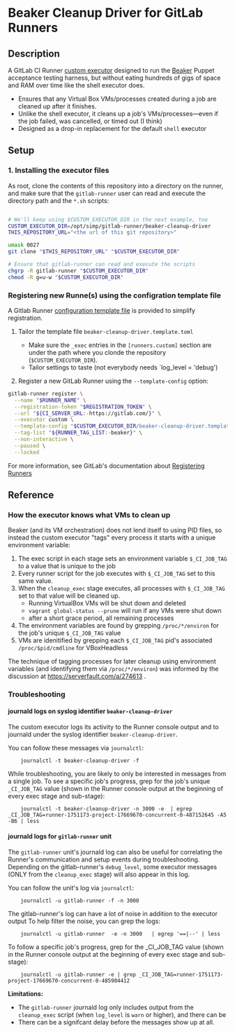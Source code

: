 # Beaker Cleanup Driver for GitLab Runners

## Description

A GitLab CI Runner [custom executor][custom executor] designed to run the
[Beaker][beaker] Puppet acceptance testing harness, but without eating hundreds
of gigs of space and RAM over time like the shell executor does.

* Ensures that any Virtual Box VMs/processes created during a job are
  cleaned up after it finishes.
* Unlike the shell executor, it cleans up a job's VMs/processes―even if the
  job failed, was cancelled, or timed out (I think)
* Designed as a drop-in replacement for the default `shell` executor

## Setup

### 1. Installing the executor files

As root, clone the contents of this repository into a directory on the runner,
and make sure that the `gitlab-runner` user can read and execute the directory
path and the `*.sh` scripts:

```sh

# We'll keep using $CUSTOM_EXECUTOR_DIR in the next example, too
CUSTOM_EXECUTOR_DIR=/opt/simp/gitlab-runner/beaker-cleanup-driver
THIS_REPOSITORY_URL="<the url of this git repository>"

umask 0027
git clone "$THIS_REPOSITORY_URL" "$CUSTOM_EXECUTOR_DIR"

# Ensure that gitlab-runner can read and execute the scripts
chgrp -R gitlab-runner "$CUSTOM_EXECUTOR_DIR"
chmod -R g=u-w "$CUSTOM_EXECUTOR_DIR"
```

### Registering new Runne(s) using the configration template file

A Gitlab Runner [configuration template file][configuration template file] is provided to simplify registration.

1. Tailor the template file `beaker-cleanup-driver.template.toml`

   * Make sure the `_exec` entries in the `[runners.custom]` section are under the
     path where you clonde the repository (`$CUSTOM_EXECUTOR_DIR`).
   * Tailor settings to taste (not everybody needs `log_level = 'debug')

2. Register a new GitLab Runner using the `--template-config` option:

```sh
gitlab-runner register \
  --name "$RUNNER_NAME" \
  --registration-token "$REGISTRATION_TOKEN" \
  --url "${CI_SERVER_URL:-https://gitlab.com/}" \
  --executor custom \
  --template-config "$CUSTOM_EXECUTOR_DIR/beaker-cleanup-driver.template.toml" \
  --tag-list "${RUNNER_TAG_LIST:-beaker}" \
  --non-interactive \
  --paused \
  --locked
```
For more information, see GitLab's documentation about [Registering Runners][registering runners]

## Reference

### How the executor knows what VMs to clean up

Beaker (and its VM orchestration) does not lend itself to using PID files, so
instead the custom executor "tags" every process it starts with a unique
environment variable:

1. The exec script in each stage sets an environment variable `$_CI_JOB_TAG` to
   a value that is unique to the job
2. Every runner script for the job executes with `$_CI_JOB_TAG` set to this same
   value.
3. When the `cleanup_exec` stage executes, all processes with `$_CI_JOB_TAG` set
   to that value will be cleaned up.
   - Running VirtualBox VMs will be shut down and deleted
   - `vagrant global-status --prune` will run if any VMs were shut down
   - after a short grace period, all remaining processes 
4. The environment variables are found by grepping `/proc/*/environ` for the
   job's unique `$_CI_JOB_TAG` value
5. VMs are idenitified by grepping each `$_CI_JOB_TAG` pid's associated
   `/proc/$pid/cmdline` for VBoxHeadless

The technique of tagging processes for later cleanup using environment
variables (and identifying them via `/proc/*/environ`) was informed by the
discussion at https://serverfault.com/a/274613 .


### Troubleshooting

#### journald logs on syslog identifier `beaker-cleanup-driver`

The custom executor logs its activity to the Runner console output and to
journald under the syslog identifier `beaker-cleanup-driver`.

You can follow these messages via `journalctl`:

        journalctl -t beaker-cleanup-driver -f

While troubleshooting, you are likely to only be interested in messages from a
single job.  To see a specific job's progress, grep for the job's unique
`_CI_JOB_TAG` value (shown in the Runner console output at the beginning of
every exec stage and sub-stage):

        journalctl -t beaker-cleanup-driver -n 3000 -e  | egrep _CI_JOB_TAG=runner-1751173-project-17669670-concurrent-0-487152645 -A5 -B6 | less 

#### journald logs for `gitlab-runner` unit

The `gitlab-runner` unit's journald log can also be useful for correlating the
Runner's communication and setup events during troubleshooting.  Depending on
the gitlab-runner's `debug_level`, some executor messages (ONLY from the
`cleanup_exec` stage) will also appear in this log.

You can follow the unit's log via `journalctl`:

        journalctl -u gitlab-runner -f -n 3000

The gitlab-runner's log can have a lot of noise in addition to the executor
output To help filter the noise, you can grep the logs:

        journalctl -u gitlab-runner  -e -n 3000   | egrep '==|--' | less 

To follow a specific job's progress, grep for the _CI_JOB_TAG value (shown in
the Runner console output at the beginning of every exec stage and sub-stage):

        journalctl -u gitlab-runner -e | grep _CI_JOB_TAG=runner-1751173-project-17669670-concurrent-0-485904412


**Limitations:** 

* The `gitlab-runner` journald log only includes output from the
  `cleanup_exec` script (when `log_level` is `warn` or higher), and there can be
* There can be a signifcant delay before the messages show up at all.

[registering runners]: https://docs.gitlab.com/runner/register/
[configuration template file]: https://docs.gitlab.com/runner/register/#runners-configuration-template-file
[custom executor]: https://docs.gitlab.com/runner/executors/custom.html
[beaker]: https://github.com/puppetlabs/beaker
